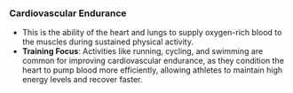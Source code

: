 ### **Cardiovascular Endurance**

- This is the ability of the heart and lungs to supply oxygen-rich blood to the muscles during sustained physical activity.
- **Training Focus**: Activities like running, cycling, and swimming are common for improving cardiovascular endurance, as they condition the heart to pump blood more efficiently, allowing athletes to maintain high energy levels and recover faster.